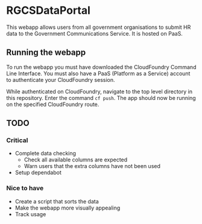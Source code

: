 # RGCSDataPortal

This webapp allows users from all government organisations to submit HR data to the Government Communications Service. It is hosted on PaaS. 

## Running the webapp

To run the webapp you must have downloaded the CloudFoundry Command Line Interface. You must also have a PaaS (Platform as a Service) account to authenticate your CloudFoundry session. 

While authenticated on CloudFoundry, navigate to the top level directory in this repository. Enter the command ```cf push```. The app should now be running on the specified CloudFoundry route.

## TODO

### Critical 

- Complete data checking
  - Check all available columns are expected
  - Warn users that the extra columns have not been used
- Setup dependabot

### Nice to have

- Create a script that sorts the data
- Make the webapp more visually appealing
- Track usage
